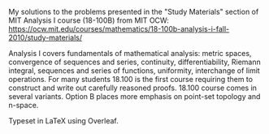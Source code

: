 My solutions to the problems presented in the "Study Materials" section of MIT Analysis I course (18-100B) from MIT OCW:
https://ocw.mit.edu/courses/mathematics/18-100b-analysis-i-fall-2010/study-materials/

Analysis I covers fundamentals of mathematical analysis: metric spaces, convergence of sequences and series, continuity, differentiability, Riemann integral, sequences and series of functions, uniformity, interchange of limit operations. For many students 18.100 is the first course requiring them to construct and write out carefully reasoned proofs. 18.100 course comes in several variants. Option B places more emphasis on point-set topology and n-space.

Typeset in LaTeX using Overleaf.
